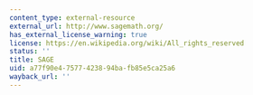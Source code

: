 ```yaml
---
content_type: external-resource
external_url: http://www.sagemath.org/
has_external_license_warning: true
license: https://en.wikipedia.org/wiki/All_rights_reserved
status: ''
title: SAGE
uid: a77f90e4-7577-4238-94ba-fb85e5ca25a6
wayback_url: ''
---
```

